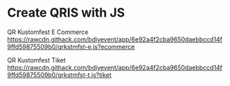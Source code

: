 # Create QRIS with JS


QR Kustomfest E Commerce
https://rawcdn.githack.com/bdiyevent/app/6e92a4f2cba9650daebbccd14f9ffd59875509b0/qrkstmfst-e.js?ecommerce


QR Kustomfest Tiket
https://rawcdn.githack.com/bdiyevent/app/6e92a4f2cba9650daebbccd14f9ffd59875509b0/qrkstmfst-t.js?tiket
